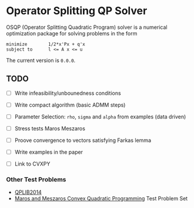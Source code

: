 # Operator Splitting QP Solver

OSQP (Operator Splitting Quadratic Program) solver is a numerical optimization package for solving problems in the form
```
minimize        1/2*x'Px + q'x
subject to      l <= A x <= u
```

The current version is `0.0.0`.

## TODO

-   [ ] Write infeasibility/unbounedness conditions
-   [ ] Write compact algorithm (basic ADMM steps)
-   [ ] Parameter Selection: `rho`, `sigma` and `alpha` from examples (data driven)
-   [ ] Stress tests Maros Meszaros
-   [ ] Proove convergence to vectors satisfying Farkas lemma
-   [ ] Write examples in the paper
-   [ ] Link to CVXPY


### Other Test Problems

-   [QPLIB2014](http://www.lamsade.dauphine.fr/QPlib2014/doku.php)
-   [Maros and Meszaros Convex Quadratic Programming](https://github.com/YimingYAN/QP-Test-Problems) Test Problem Set
